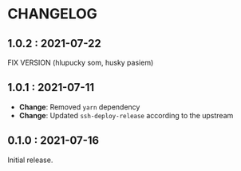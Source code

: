 # CHANGELOG

## 1.0.2 : 2021-07-22

FIX VERSION (hlupucky som, husky pasiem)

## 1.0.1 : 2021-07-11

- **Change**: Removed `yarn` dependency
- **Change**: Updated `ssh-deploy-release` according to the upstream

## 0.1.0 : 2021-07-16

Initial release.
